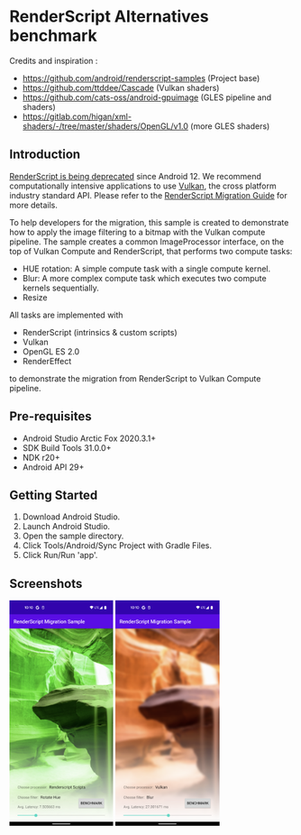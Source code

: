 # RenderScript Alternatives benchmark

Credits and inspiration :
- https://github.com/android/renderscript-samples (Project base)
- https://github.com/ttddee/Cascade (Vulkan shaders)
- https://github.com/cats-oss/android-gpuimage (GLES pipeline and shaders)
- https://gitlab.com/higan/xml-shaders/-/tree/master/shaders/OpenGL/v1.0 (more GLES shaders)

## Introduction

[RenderScript is being deprecated](https://android-developers.googleblog.com/2021/04/android-gpu-compute-going-forward.html) since Android 12. We recommend computationally intensive applications to use [Vulkan](https://www.khronos.org/vulkan), the cross platform industry standard API. Please refer to the [RenderScript Migration Guide](https://developer.android.com/guide/topics/renderscript/migrate) for more details.

To help developers for the migration, this sample is created to demonstrate how to apply the image filtering to a bitmap with the Vulkan compute pipeline. The sample creates a common ImageProcessor interface, on the top of Vulkan Compute and RenderScript, that performs two compute tasks:
- HUE rotation: A simple compute task with a single compute kernel.
- Blur: A more complex compute task which executes two compute kernels sequentially.
- Resize

All tasks are implemented with 
- RenderScript (intrinsics & custom scripts)
- Vulkan
- OpenGL ES 2.0
- RenderEffect

to demonstrate the migration from RenderScript to Vulkan Compute pipeline.


## Pre-requisites

- Android Studio Arctic Fox 2020.3.1+
- SDK Build Tools 31.0.0+
- NDK r20+
- Android API 29+

## Getting Started

1. Download Android Studio.
2. Launch Android Studio.
3. Open the sample directory.
4. Click Tools/Android/Sync Project with Gradle Files.
5. Click Run/Run 'app'.

## Screenshots

<img src="screenshots/hue.png" height="400" alt="Screenshot of Hue Rotation"/>
<img src="screenshots/blur.png" height="400" alt="Screenshot of Blur"/>

